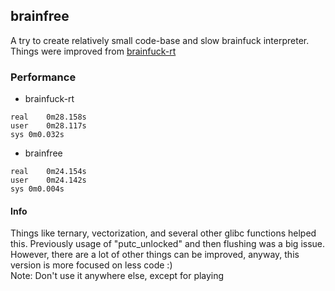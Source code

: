 ## brainfree
A try to create relatively small code-base and slow brainfuck interpreter.\
Things were improved from [brainfuck-rt](https://github.com/rilysh/brainfuck-rt)

### Performance
- brainfuck-rt
```
real	0m28.158s
user	0m28.117s
sys	0m0.032s
```
- brainfree
```
real	0m24.154s
user	0m24.142s
sys	0m0.004s
```
#### Info
Things like ternary, vectorization, and several other glibc functions helped this. Previously usage of "putc_unlocked" and then flushing was a big issue. However, there are a lot of other things can be improved, anyway, this version is more focused on less code :)\
Note: Don't use it anywhere else, except for playing
